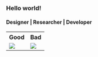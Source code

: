 ### Hello world!
#### Designer | Researcher | Developer

<table>
<tr>
<th> Good </th>
<th> Bad </th>
</tr>
<tr>
<td>

  <a href="https://github.com/ozanyetkin/convoychat">
    <img align="center" src="https://github-readme-stats.vercel.app/api?username=ozanyetkin&hide=issues,contribs" />
  </a>

</td>
<td>

  <a href="https://github.com/ozanyetkin/github-readme-stats">
    <img align="center" src="https://github-readme-stats.vercel.app/api/top-langs/?username=ozanyetkin&hide=dart&langs_count=6&layout=compact" />
  </a>

</td>
</tr>
</table>

<!--
**ozanyetkin/ozanyetkin** is a ✨ _special_ ✨ repository because its `README.md` (this file) appears on your GitHub profile.

Here are some ideas to get you started:

- 🔭 I’m currently working on ...
- 🌱 I’m currently learning ...
- 👯 I’m looking to collaborate on ...
- 🤔 I’m looking for help with ...
- 💬 Ask me about ...
- 📫 How to reach me: ...
- 😄 Pronouns: ...
- ⚡ Fun fact: ...
-->
